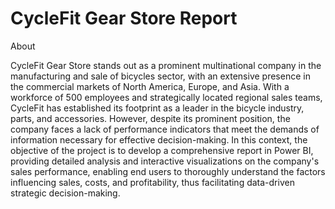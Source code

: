 # CycleFit Gear Store Report

 About
 
 CycleFit Gear Store stands out as a prominent multinational company in the manufacturing and sale of bicycles sector, with an extensive presence in the commercial markets of North America, Europe, and Asia. With a workforce of 500 employees and strategically located regional sales teams, CycleFit has established its footprint as a leader in the bicycle industry, parts, and accessories. However, despite its prominent position, the company faces a lack of performance indicators that meet the demands of information necessary for effective decision-making. In this context, the objective of the project is to develop a comprehensive report in Power BI, providing detailed analysis and interactive visualizations on the company's sales performance, enabling end users to thoroughly understand the factors influencing sales, costs, and profitability, thus facilitating data-driven strategic decision-making.
